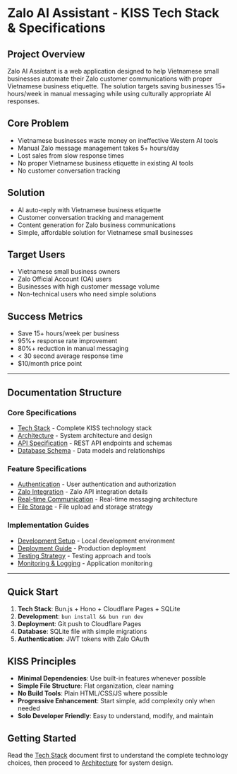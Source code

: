# Zalo AI Assistant - KISS Tech Stack & Specifications

## Project Overview

Zalo AI Assistant is a web application designed to help Vietnamese small businesses automate their Zalo customer communications with proper Vietnamese business etiquette. The solution targets saving businesses 15+ hours/week in manual messaging while using culturally appropriate AI responses.

## Core Problem

- Vietnamese businesses waste money on ineffective Western AI tools
- Manual Zalo message management takes 5+ hours/day
- Lost sales from slow response times
- No proper Vietnamese business etiquette in existing AI tools
- No customer conversation tracking

## Solution

- AI auto-reply with Vietnamese business etiquette
- Customer conversation tracking and management
- Content generation for Zalo business communications
- Simple, affordable solution for Vietnamese small businesses

## Target Users

- Vietnamese small business owners
- Zalo Official Account (OA) users
- Businesses with high customer message volume
- Non-technical users who need simple solutions

## Success Metrics

- Save 15+ hours/week per business
- 95%+ response rate improvement
- 80%+ reduction in manual messaging
- < 30 second average response time
- $10/month price point

---

## Documentation Structure

### Core Specifications

- [Tech Stack](./tech-stack.md) - Complete KISS technology stack
- [Architecture](./architecture.md) - System architecture and design
- [API Specification](./api-spec.md) - REST API endpoints and schemas
- [Database Schema](./database-schema.md) - Data models and relationships

### Feature Specifications

- [Authentication](./auth-spec.md) - User authentication and authorization
- [Zalo Integration](./zalo-integration.md) - Zalo API integration details
- [Real-time Communication](./realtime-spec.md) - Real-time messaging architecture
- [File Storage](./file-storage.md) - File upload and storage strategy

### Implementation Guides

- [Development Setup](./dev-setup.md) - Local development environment
- [Deployment Guide](./deployment.md) - Production deployment
- [Testing Strategy](./testing.md) - Testing approach and tools
- [Monitoring & Logging](./monitoring.md) - Application monitoring

---

## Quick Start

1. **Tech Stack**: Bun.js + Hono + Cloudflare Pages + SQLite
2. **Development**: `bun install && bun run dev`
3. **Deployment**: Git push to Cloudflare Pages
4. **Database**: SQLite file with simple migrations
5. **Authentication**: JWT tokens with Zalo OAuth

## KISS Principles

- **Minimal Dependencies**: Use built-in features whenever possible
- **Simple File Structure**: Flat organization, clear naming
- **No Build Tools**: Plain HTML/CSS/JS where possible
- **Progressive Enhancement**: Start simple, add complexity only when needed
- **Solo Developer Friendly**: Easy to understand, modify, and maintain

## Getting Started

Read the [Tech Stack](./tech-stack.md) document first to understand the complete technology choices, then proceed to [Architecture](./architecture.md) for system design.
